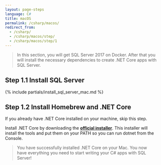 ```yaml
---
layout: page-steps
language: C#
title: macOS
permalink: /csharp/macos/
redirect_from:
  - /csharp/
  - /csharp/macos/step/
  - /csharp/macos/step/1
---
```


> In this section, you will get SQL Server 2017 on Docker. After that you will install the necessary dependencies to create .NET Core apps with SQL Server.

## Step 1.1 Install SQL Server

{% include partials/install_sql_server_mac.md %}

## Step 1.2 Install Homebrew and .NET Core

If you already have .NET Core installed on your machine, skip this step.

Install .NET Core by downloading the **[official installer](https://download.microsoft.com/download/0/F/D/0FD852A4-7EA1-4E2A-983A-0484AC19B92C/dotnet-sdk-2.0.0-osx-gs-x64.pkg)**. This installer will install the tools and put them on your PATH so you can run dotnet from the Console.

> You have successfully installed .NET Core on your Mac. You now have everything you need to start writing your C# apps with SQL Server!
